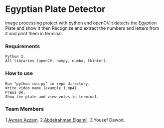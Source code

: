 # Egyptian Plate Detector
Image processing project with python and openCV.it detects the Egyption Plate and show it then Recognize and extract the numbers and letters from it and print them in terminal.

### Requirements
	Python 3.
	All libraries (openCV, numpy, numba, tkinter).
	
### How to use
	Run "python run.py" in repo directory.
	Write video name (example 1.mp4).
	Press OK.
	Show the plate and view votes in terminal.

### Team Members
1.[Ayman Azzam](https://github.com/AymanAzzam).
2.[Abdelrahman Elgamil](https://github.com/ajammil).
3.Yousef Dawod.
